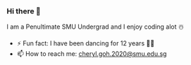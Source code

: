 ### Hi there 👋

I am a Penultimate SMU Undergrad and I enjoy coding alot ☃️

<!-- - 🔭 I’m currently working on   wassup
- 🌱 I’m currently exploring         I SEE U -->
- ⚡ Fun fact: I have been dancing for 12 years 💃🏻
- 📫 How to reach me: cheryl.goh.2020@smu.edu.sg

<!--
**cherylperyl/cherylperyl** is a ✨ _special_ ✨ repository because its `README.md` (this file) appears on your GitHub profile.

Here are some ideas to get you started:

- 🔭 I’m currently working on ...
- 🌱 I’m currently learning ...
- 👯 I’m looking to collaborate on ...
- 🤔 I’m looking for help with ...
- 💬 Ask me about ...
- 📫 How to reach me: ...
- 😄 Pronouns: ...
- ⚡ Fun fact: ...
-->
